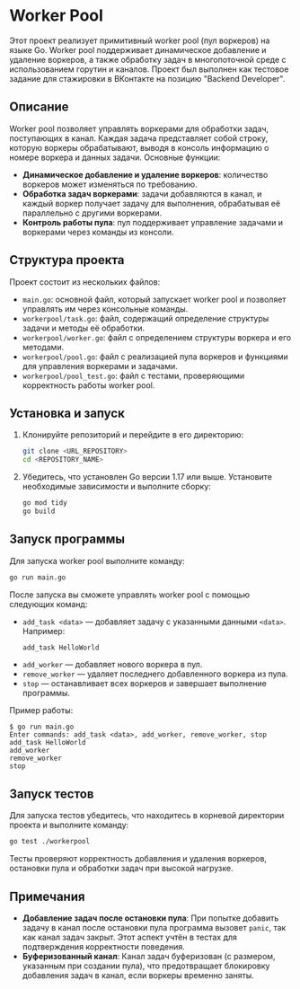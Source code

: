 # Worker Pool

Этот проект реализует примитивный worker pool (пул воркеров) на языке Go. Worker pool поддерживает динамическое добавление и удаление воркеров, а также обработку задач в многопоточной среде с использованием горутин и каналов. Проект был выполнен как тестовое задание для стажировки в ВКонтакте на позицию "Backend Developer".

## Описание

Worker pool позволяет управлять воркерами для обработки задач, поступающих в канал. Каждая задача представляет собой строку, которую воркеры обрабатывают, выводя в консоль информацию о номере воркера и данных задачи. Основные функции:

- **Динамическое добавление и удаление воркеров**: количество воркеров может изменяться по требованию.
- **Обработка задач воркерами**: задачи добавляются в канал, и каждый воркер получает задачу для выполнения, обрабатывая её параллельно с другими воркерами.
- **Контроль работы пула**: пул поддерживает управление задачами и воркерами через команды из консоли.

## Структура проекта

Проект состоит из нескольких файлов:

- `main.go`: основной файл, который запускает worker pool и позволяет управлять им через консольные команды.
- `workerpool/task.go`: файл, содержащий определение структуры задачи и методы её обработки.
- `workerpool/worker.go`: файл с определением структуры воркера и его методами.
- `workerpool/pool.go`: файл с реализацией пула воркеров и функциями для управления воркерами и задачами.
- `workerpool/pool_test.go`: файл с тестами, проверяющими корректность работы worker pool.

## Установка и запуск

1. Клонируйте репозиторий и перейдите в его директорию:
   ```bash
   git clone <URL_REPOSITORY>
   cd <REPOSITORY_NAME>
   ```

2. Убедитесь, что установлен Go версии 1.17 или выше. Установите необходимые зависимости и выполните сборку:
   ```bash
   go mod tidy
   go build
   ```

## Запуск программы

Для запуска worker pool выполните команду:

```bash
go run main.go
```

После запуска вы сможете управлять worker pool с помощью следующих команд:

- `add_task <data>` — добавляет задачу с указанными данными `<data>`. Например:
  ```bash
  add_task HelloWorld
  ```
- `add_worker` — добавляет нового воркера в пул.
- `remove_worker` — удаляет последнего добавленного воркера из пула.
- `stop` — останавливает всех воркеров и завершает выполнение программы.

Пример работы:

```
$ go run main.go
Enter commands: add_task <data>, add_worker, remove_worker, stop
add_task HelloWorld
add_worker
remove_worker
stop
```

## Запуск тестов

Для запуска тестов убедитесь, что находитесь в корневой директории проекта и выполните команду:

```bash
go test ./workerpool
```

Тесты проверяют корректность добавления и удаления воркеров, остановки пула и обработки задач при высокой нагрузке.

## Примечания

- **Добавление задач после остановки пула**: При попытке добавить задачу в канал после остановки пула программа вызовет `panic`, так как канал задач закрыт. Этот аспект учтён в тестах для подтверждения корректности поведения.
- **Буферизованный канал**: Канал задач буферизован (с размером, указанным при создании пула), что предотвращает блокировку добавления задач в канал, если воркеры временно заняты.